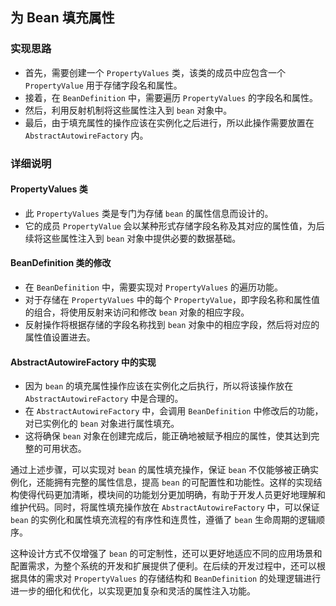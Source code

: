 ## 为 Bean 填充属性

### 实现思路
- 首先，需要创建一个 `PropertyValues` 类，该类的成员中应包含一个 `PropertyValue` 用于存储字段名和属性。
- 接着，在 `BeanDefinition` 中，需要遍历 `PropertyValues` 的字段名和属性。
- 然后，利用反射机制将这些属性注入到 `bean` 对象中。
- 最后，由于填充属性的操作应该在实例化之后进行，所以此操作需要放置在 `AbstractAutowireFactory` 内。


### 详细说明

#### PropertyValues 类
- 此 `PropertyValues` 类是专门为存储 `bean` 的属性信息而设计的。
- 它的成员 `PropertyValue` 会以某种形式存储字段名称及其对应的属性值，为后续将这些属性注入到 `bean` 对象中提供必要的数据基础。


#### BeanDefinition 类的修改
- 在 `BeanDefinition` 中，需要实现对 `PropertyValues` 的遍历功能。
- 对于存储在 `PropertyValues` 中的每个 `PropertyValue`，即字段名称和属性值的组合，将使用反射来访问和修改 `bean` 对象的相应字段。
- 反射操作将根据存储的字段名称找到 `bean` 对象中的相应字段，然后将对应的属性值设置进去。


#### AbstractAutowireFactory 中的实现
- 因为 `bean` 的填充属性操作应该在实例化之后执行，所以将该操作放在 `AbstractAutowireFactory` 中是合理的。
- 在 `AbstractAutowireFactory` 中，会调用 `BeanDefinition` 中修改后的功能，对已实例化的 `bean` 对象进行属性填充。
- 这将确保 `bean` 对象在创建完成后，能正确地被赋予相应的属性，使其达到完整的可用状态。


通过上述步骤，可以实现对 `bean` 的属性填充操作，保证 `bean` 不仅能够被正确实例化，还能拥有完整的属性信息，提高 `bean` 的可配置性和功能性。这样的实现结构使得代码更加清晰，模块间的功能划分更加明确，有助于开发人员更好地理解和维护代码。同时，将属性填充操作放在 `AbstractAutowireFactory` 中，可以保证 `bean` 的实例化和属性填充流程的有序性和连贯性，遵循了 `bean` 生命周期的逻辑顺序。

这种设计方式不仅增强了 `bean` 的可定制性，还可以更好地适应不同的应用场景和配置需求，为整个系统的开发和扩展提供了便利。在后续的开发过程中，还可以根据具体的需求对 `PropertyValues` 的存储结构和 `BeanDefinition` 的处理逻辑进行进一步的细化和优化，以实现更加复杂和灵活的属性注入功能。